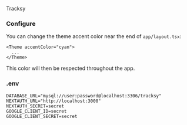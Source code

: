 Tracksy

### Configure
You can change the theme accent color near the end of `app/layout.tsx`:
```tsx
<Theme accentColor="cyan">
  ...
</Theme>
```
This color will then be respected throughout the app.

### .env
```env
DATABASE_URL="mysql://user:password@localhost:3306/tracksy"
NEXTAUTH_URL="http://localhost:3000"
NEXTAUTH_SECRET=secret
GOOGLE_CLIENT_ID=secret
GOOGLE_CLIENT_SECRET=secret
```